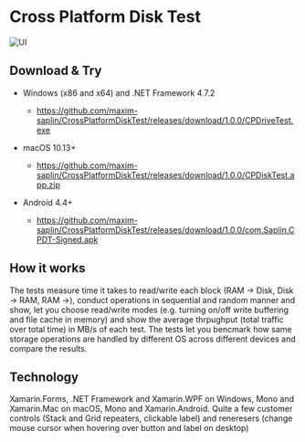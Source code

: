 # Cross Platform Disk Test

![UI](https://raw.githubusercontent.com/maxim-saplin/CrossPlatformDiskTest/master/Img.png)

## Download & Try

- Windows (x86 and x64) and .NET Framework 4.7.2
  - https://github.com/maxim-saplin/CrossPlatformDiskTest/releases/download/1.0.0/CPDriveTest.exe

- macOS 10.13+
  - https://github.com/maxim-saplin/CrossPlatformDiskTest/releases/download/1.0.0/CPDiskTest.app.zip

- Android 4.4+ 
  - https://github.com/maxim-saplin/CrossPlatformDiskTest/releases/download/1.0.0/com.Saplin.CPDT-Signed.apk

## How it works

The tests measure time it takes to read/write each block (RAM -> Disk, Disk -> RAM, RAM ->), conduct operations in sequential and random manner and show, let you choose read/write modes (e.g. turning on/off write buffering and file cache in memory) and show the average thrpughput (total traffic over total time) in MB/s of each test. The tests let you bencmark how same storage operations are handled by different OS across different devices and compare the results.

## Technology

Xamarin.Forms, .NET Framework and Xamarin.WPF on Windows, Mono and Xamarin.Mac on macOS, Mono and Xamarin.Android. Quite a few customer controls (Stack and Grid repeaters, clickable label) and reneresers (change mouse cursor when hovering over button and label on desktop)
